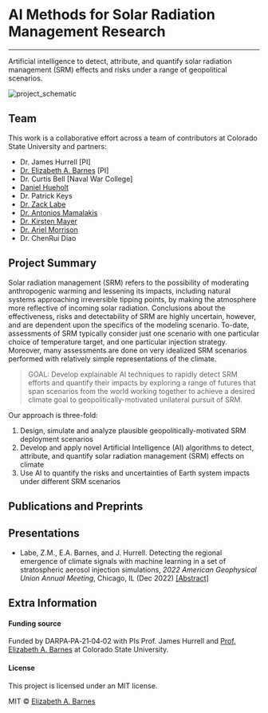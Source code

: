 # AI Methods for Solar Radiation Management Research
***
Artificial intelligence to detect, attribute, and quantify solar radiation management (SRM) effects and risks under a range of geopolitical scenarios.

![project_schematic](images/project_steps.png)

## Team
This work is a collaborative effort across a team of contributors at Colorado State University and partners:
* Dr. James Hurrell [PI]
* [Dr. Elizabeth A. Barnes](https://barnes.atmos.colostate.edu) [PI]
* Dr. Curtis Bell [Naval War College]
* [Daniel Hueholt](https://www.hueholt.earth/)
* Dr. Patrick Keys
* [Dr. Zack Labe](https://zacklabe.com/)
* [Dr. Antonios Mamalakis](https://amamalak.wixsite.com/antonios)
* [Dr. Kirsten Mayer](https://sites.google.com/rams.colostate.edu/kirsten-j-mayer/home)
* [Dr. Ariel Morrison](https://www.ariel-morrison.com)
* Dr. ChenRui Diao

## Project Summary
Solar radiation management (SRM) refers to the possibility of moderating anthropogenic warming and lessening its impacts, including natural systems approaching irreversible tipping points, by making the atmosphere more reflective of incoming solar radiation. Conclusions about the effectiveness, risks and detectability of SRM are highly uncertain, however, and are dependent upon the specifics of the modeling scenario. To-date, assessments of SRM typically consider just one scenario with one particular choice of temperature target, and one particular injection strategy. Moreover, many assessments are done on very idealized SRM scenarios performed with relatively simple representations of the climate.

> GOAL: Develop explainable AI techniques to rapidly detect SRM efforts and quantify their impacts by exploring a range of futures that span scenarios from the world working together to achieve a desired climate goal to geopolitically-motivated unilateral pursuit of SRM.


Our approach is three-fold:
1. Design, simulate and analyze plausible geopolitically-motivated SRM deployment scenarios
2. Develop and apply novel Artificial Intelligence (AI) algorithms to detect, attribute, and quantify solar radiation management (SRM) effects on climate
3. Use AI to quantify the risks and uncertainties of Earth system impacts under different SRM scenarios


## Publications and Preprints

## Presentations
+ Labe, Z.M., E.A. Barnes, and J. Hurrell. Detecting the regional emergence of climate signals with machine learning in a set of stratospheric aerosol injection simulations, *2022 American Geophysical Union Annual Meeting*, Chicago, IL (Dec 2022) [[Abstract]](https://agu.confex.com/agu/fm22/meetingapp.cgi/Paper/1110391)

## Extra Information


#### Funding source
Funded by DARPA‐PA‐21‐04‐02 with PIs Prof. James Hurrell and [Prof. Elizabeth A. Barnes](https://barnes.atmos.colostate.edu) at Colorado State University.


#### License
This project is licensed under an MIT license.

MIT © [Elizabeth A. Barnes](https://github.com/eabarnes1010)
